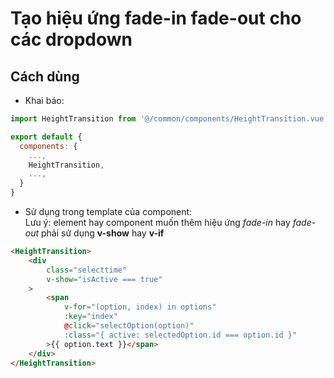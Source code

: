 # Tạo hiệu ứng fade-in fade-out cho các dropdown
## Cách dùng
- Khai báo:
```javascript
import HeightTransition from '@/common/components/HeightTransition.vue';

export default {
  components: {
    ...,
    HeightTransition,
    ...,
  }
}
```
- Sử dụng trong template của component:\
Lưu ý: element hay component muốn thêm hiệu ứng _fade-in_ hay _fade-out_ phải sử dụng **v-show** hay **v-if**
```html
<HeightTransition>
    <div
        class="selecttime"
        v-show="isActive === true"
    >
        <span
            v-for="(option, index) in options"
            :key="index"
            @click="selectOption(option)"
            :class="{ active: selectedOption.id === option.id }"
        >{{ option.text }}</span>
    </div>
</HeightTransition>
```
